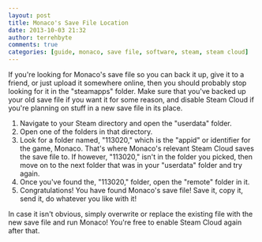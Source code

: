 ```yaml
---
layout: post
title: Monaco's Save File Location
date: 2013-10-03 21:32
author: terrehbyte
comments: true
categories: [guide, monaco, save file, software, steam, steam cloud]
---
```

If you're looking for Monaco's save file so you can back it up, give it to a friend, or just upload it somewhere online, then you should probably stop looking for it in the "steamapps" folder. Make sure that you've backed up your old save file if you want it for some reason, and disable Steam Cloud if you're planning on stuff in a new save file in its place.  

1. Navigate to your Steam directory and open the "userdata" folder.
2. Open one of the folders in that directory.
3. Look for a folder named, "113020," which is the "appid" or identifier for the game, Monaco. That's where Monaco's relevant Steam Cloud saves the save file to. If however, "113020," isn't in the folder you picked, then move on to the next folder that was in your "userdata" folder and try again.
4. Once you've found the, "113020," folder, open the "remote" folder in it.
5. Congratulations! You have found Monaco's save file! Save it, copy it, send it, do whatever you like with it!

In case it isn't obvious, simply overwrite or replace the existing file with the new save file and run Monaco! You're free to enable Steam Cloud again after that.
